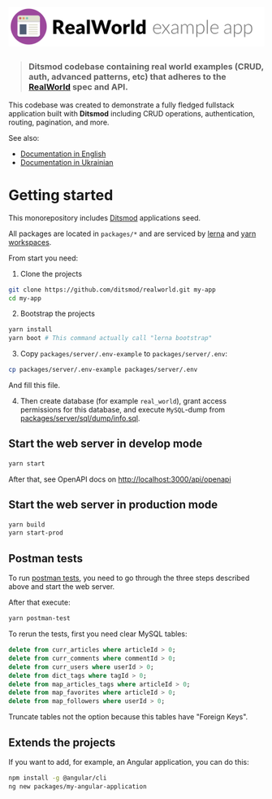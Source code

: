 # ![RealWorld Example App](logo.png)

> ### Ditsmod codebase containing real world examples (CRUD, auth, advanced patterns, etc) that adheres to the [RealWorld](https://github.com/gothinkster/realworld) spec and API.


This codebase was created to demonstrate a fully fledged fullstack application built with **Ditsmod** including CRUD operations, authentication, routing, pagination, and more.

See also:

- [Documentation in English](https://ditsmod.github.io/realworld/en/)
- [Documentation in Ukrainian](https://ditsmod.github.io/realworld/)

# Getting started

This monorepository includes [Ditsmod](https://ditsmod.github.io/en/) applications seed.

All packages are located in `packages/*` and are serviced by [lerna](https://github.com/lerna/lerna) and [yarn workspaces](https://classic.yarnpkg.com/lang/en/docs/workspaces/).

From start you need:

1. Clone the projects

```bash
git clone https://github.com/ditsmod/realworld.git my-app
cd my-app
```

2. Bootstrap the projects

```bash
yarn install
yarn boot # This command actually call "lerna bootstrap"
```

3. Copy `packages/server/.env-example` to `packages/server/.env`:

```bash
cp packages/server/.env-example packages/server/.env
```

And fill this file.

4. Then create database (for example `real_world`), grant access permissions for this database, and execute `MySQL`-dump from [packages/server/sql/dump/info.sql](./packages/server/sql/dump/info.sql).

## Start the web server in develop mode

```bash
yarn start
```

After that, see OpenAPI docs on [http://localhost:3000/api/openapi](http://localhost:3000/api/openapi)

## Start the web server in production mode

```bash
yarn build
yarn start-prod
```

## Postman tests

To run [postman tests](https://github.com/gothinkster/realworld/blob/main/api/Conduit.postman_collection.json),
you need to go through the three steps described above and start the web server.

After that execute:

```bash
yarn postman-test
```

To rerun the tests, first you need clear MySQL tables:

```sql
delete from curr_articles where articleId > 0;
delete from curr_comments where commentId > 0;
delete from curr_users where userId > 0;
delete from dict_tags where tagId > 0;
delete from map_articles_tags where articleId > 0;
delete from map_favorites where articleId > 0;
delete from map_followers where userId > 0;
```

Truncate tables not the option because this tables have "Foreign Keys".

## Extends the projects

If you want to add, for example, an Angular application, you can do this:

```bash
npm install -g @angular/cli
ng new packages/my-angular-application
```
